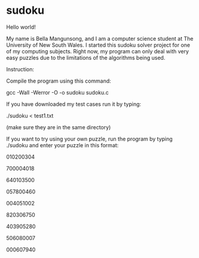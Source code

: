 # sudoku
Hello world!

My name is Bella Mangunsong, and I am a computer science student at The University of New South Wales. I started this sudoku solver project for one of my computing subjects.
Right now, my program can only deal with very easy puzzles due to the limitations of the algorithms being used.

Instruction:

Compile the program using this command:

gcc -Wall -Werror -O -o sudoku sudoku.c

If you have downloaded my test cases run it by typing:

./sudoku < test1.txt

(make sure they are in the same directory)

If you want to try using your own puzzle, run the program by typing ./sudoku and enter your puzzle in this format:

010200304

700004018

640103500

057800460

004051002

820306750

403905280

506080007

000607940
